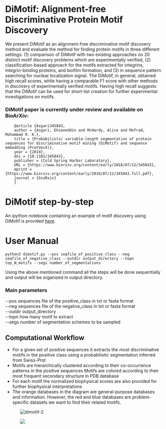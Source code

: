 # DiMotif: Alignment-free Discriminative Protein Motif Discovery

We present DiMotif as an alignment-free discriminative motif discovery method and evaluate the method for finding protein motifs in three different settings: (1) comparison of DiMotif with two existing approaches on 20 distinct motif discovery problems which are experimentally verified, (2) classification-based approach for the motifs extracted for integrins, integrin-binding proteins, and biofilm formation, and (3) in sequence pattern searching for nuclear localization signal. The DiMotif, in general, obtained high recall scores, while having a comparable F1 score with other methods in discovery of experimentally verified motifs. Having high recall suggests that the DiMotif can be used for short-list creation for further experimental investigations on motifs.


### DiMotif paper is currently under review and available on BioArXiv:
```
    @article {Asgari345843,
    author = {Asgari, Ehsaneddin and McHardy, Alice and Mofrad, Mohammad R. K.},
    title = {Probabilistic variable-length segmentation of protein sequences for discriminative motif mining (DiMotif) and sequence embedding (ProtVecX)},
    year = {2018},
    doi = {10.1101/345843},
    publisher = {Cold Spring Harbor Laboratory},
    URL = {https://www.biorxiv.org/content/early/2018/07/12/345843},
    eprint = {https://www.biorxiv.org/content/early/2018/07/12/345843.full.pdf},
    journal = {bioRxiv}
    }
```

<h1> DiMotif step-by-step </h1>

An ipython notebook containing an example of motif discovery using DiMotif is provided <a href=' https://github.com/ehsanasgari/dimotif/blob/master/notebook/DiMotif_step_by_step_example.ipynb
'>here<a/>.


<h1> User Manual </h1>

```
python3 dimotif.py --pos seqfile_of_positive_class --neg seqfile_of_negative_class --outdir output_directory --topn top_N_motifs --segs number_of_segmentations
```

Using the above mentioned command all the steps will be done sequentially and output will be organized in output directory.

<h3> Main parameters</h3>

--pos sequences file of the positive_class in txt or fasta format<br/>
--neg sequences file of the negative_class in txt or fasta format<br/>
--outdir output_directory <br/>
--topn how many motif to extract<br/>
--segs number of segmentation schemes to be sampled<br/>

## Computational Workflow

<ul>
<li>For a given set of positive sequences it extracts the most discriminative motifs in the positive class using a probabilistic segmentation inferred from Swiss-Prot</li>
<li>Motifs are hierarchically clustered according to their co-occurrence patterns in the positive sequences
Motifs are colored according to their most frequent secondary structure in PDB database</li>
<li>For each motif the normalized biophysical scores are also provided for further biophysical interpretations</li>
<li>The orange databases in the diagram are general-purpose databases and information. However, the red and blue databases are problem-specific datasets we want to find their related motifs.</li>
<ul>

![dimotif-2](https://user-images.githubusercontent.com/8551117/45029857-4d8db080-b04a-11e8-8e43-e42399c88217.png)


<img src='https://llp.berkeley.edu/wp-content/uploads/2018/07/Screen-Shot-2018-07-21-at-6.07.10-AM-1024x499.png'/>


